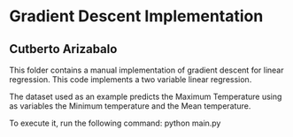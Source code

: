 # Gradient Descent Implementation

## Cutberto Arizabalo

This folder contains a manual implementation of gradient descent for
linear regression. This code implements a two variable linear regression.

The dataset used as an example predicts the Maximum Temperature using as variables the Minimum temperature and the Mean temperature.

To execute it, run the following command:
python main.py
